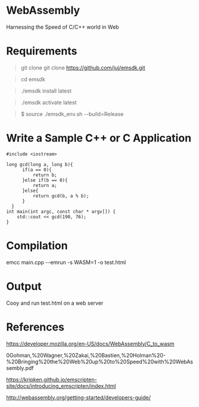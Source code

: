 # WebAssembly
Harnessing the Speed of C/C++ world in Web

# Requirements

> git clone git clone https://github.com/juj/emsdk.git

> cd emsdk

> ./emsdk install latest

> ./emsdk activate latest

> $ source ./emsdk_env.sh --build=Release

# Write a Sample C++ or C Application

```
#include <iostream>

long gcd(long a, long b){
      if(a == 0){
          return b;
      }else if(b == 0){
          return a;
      }else{
          return gcd(b, a % b);
      }
  }
int main(int argc, const char * argv[]) {
    std::cout << gcd(190, 76);
}
```

# Compilation

emcc main.cpp --emrun -s WASM=1 -o test.html

# Output

Cooy and run test.html on a web server

# References

https://developer.mozilla.org/en-US/docs/WebAssembly/C_to_wasm

0Gohman,%20Wagner,%20Zakai,%20Bastien,%20Holman%20-%20Bringing%20the%20Web%20up%20to%20Speed%20with%20WebAssembly.pdf

https://kripken.github.io/emscripten-site/docs/introducing_emscripten/index.html

http://webassembly.org/getting-started/developers-guide/
